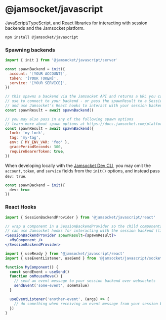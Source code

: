 # @jamsocket/javascript

JavaScript/TypeScript, and React libraries for interacting with session backends and the Jamsocket platform.

```sh
npm install @jamsocket/javascript
```

### Spawning backends

```js
import { init } from '@jamsocket/javascript/server'

const spawnBackend = init({
  account: '[YOUR ACCOUNT]',
  token: '[YOUR TOKEN]',
  service: '[YOUR SERVICE]',
})

// this spawns a backend via the Jamsocket API and returns a URL you can
// use to connect to your backend - or pass the spawnResult to a SessionBackendProvider
// and use Jamsocket's React hooks to interact with your session backend
const spawnResult = await spawnBackend()

// you may also pass in any of the following spawn options
// learn more about spawn options at https://docs.jamsocket.com/platform/reference#spawn-a-service
const spawnResult = await spawnBackend({
  lock: 'my-lock',
  tag: 'my-tag',
  env: { MY_ENV_VAR: 'foo' },
  gracePeriodSeconds: 300,
  requireBearerToken: true,
})
```

When developing locally with the [Jamsocket Dev CLI](https://docs.jamsocket.com/platform/dev-cli), you may omit the `account`, `token`, and `service` fields from the `init()` options, and instead pass `dev: true`.

```ts
const spawnBackend = init({
  dev: true
})
```

### React Hooks

```jsx
import { SessionBackendProvider } from '@jamsocket/javascript/react'

// wrap a component in a SessionBackendProvider so the child components
// can use Jamsocket hooks for interacting with the session backend (like useEventListener, useSend, etc)
<SessionBackendProvider spawnResult={spawnResult}>
  <MyComponent />
</SessionBackendProvider>
```

```js
import { useReady } from '@jamsocket/javascript/react'
import { useEventListener, useSend } from '@jamsocket/javascript/socketio'

function MyComponent() {
  const sendEvent = useSend()
  function onMouseMove() {
    // send an event message to your session backend over websockets
    sendEvent('some-event', someValue)
  }

  useEventListener('another-event', (args) => {
    // do something when receiving an event message from your session backend...
  })
}
```
